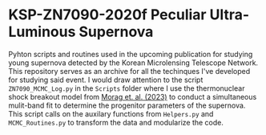 # KSP-ZN7090-2020f Peculiar Ultra-Luminous Supernova
Pyhton scripts and routines used in the upcoming publication for studying young supernova detected by the Korean Microlensing Telescope Network. This repository serves as an archive for all the techinques I've developed for studying said event. I would draw attention to the script `ZN7090_MCMC_Log.py` in the `Scripts` folder where I use the thermonuclear shock breakout model from [Morag et. al. (2023)](https://academic.oup.com/mnras/article/522/2/2764/7086123) to conduct a simultaneous mulit-band fit to determine the progenitor parameters of the supernova. This script calls on the auxilary functions from `Helpers.py` and `MCMC_Routines.py` to transform the data and modularize the code.

